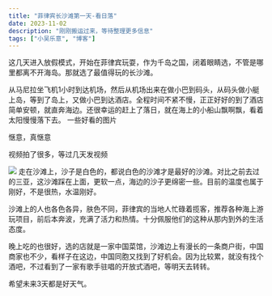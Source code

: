 ```yaml
---
title: "菲律宾长沙滩第一天-看日落"
date: 2023-11-02
description: "刚刚搬运过来，等待整理更多信息"
tags: ["小吴乐意", "博客"]
---
```


这几天进入放假模式，开始在菲律宾玩耍，作为千岛之国，闭着眼睛选，不管是哪里都离不开海岛。那就选了最值得玩的长沙滩。

从马尼拉坐飞机1小时到达机场，然后从机场出来在做小巴到码头，从码头做小艇上岛，等到了岛上，又做小巴到达酒店。全程时间不紧不慢，正正好好的到了酒店简单安顿，就直奔海边。还很幸运的赶上了落日，就在海上的小船山飘啊飘，看着太阳慢慢落下去。
一些好看的图片

惬意，真惬意

视频拍了很多，等过几天发视频

![](https://jpg.xiaowuleyi.com/xw/2024/05/19/6649713094d37.png)
走在沙滩上，沙子是白色的，都说白色的沙滩才是最好的沙滩。对比之前去过的三亚，这沙滩踩在上面，更软一点，海边的沙子更绵密一些。目前的温度也属于刚好，不是很热，水温刚好。

沙滩上的人也各色各异，肤色不同，菲律宾的当地人忙碌着揽客，推荐各种海上游玩项目，前后本奔波，充满了活力和热情。十分佩服他们的这种从那内到外的生活态度。

晚上吃的也很好，选的店就是一家中国菜馆，沙滩边上有漫长的一条商户街，中国商家也不少，看样子在这边，中国同胞又找到了好机会。因为比较累，就没有找个酒吧，不过看到了一家有歌手驻唱的开放式酒吧，等明天去转转。

希望未来3天都是好天气。

